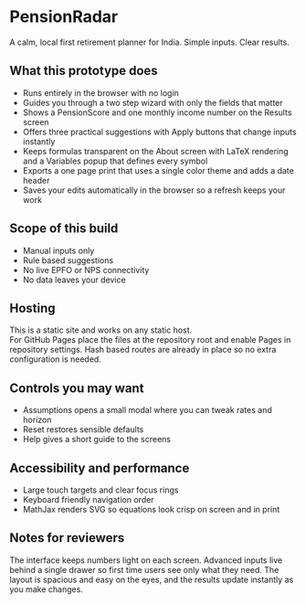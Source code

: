 # PensionRadar

A calm, local first retirement planner for India. Simple inputs. Clear results.

## What this prototype does

- Runs entirely in the browser with no login  
- Guides you through a two step wizard with only the fields that matter  
- Shows a PensionScore and one monthly income number on the Results screen  
- Offers three practical suggestions with Apply buttons that change inputs instantly  
- Keeps formulas transparent on the About screen with LaTeX rendering and a Variables popup that defines every symbol  
- Exports a one page print that uses a single color theme and adds a date header  
- Saves your edits automatically in the browser so a refresh keeps your work  

## Scope of this build

- Manual inputs only  
- Rule based suggestions  
- No live EPFO or NPS connectivity  
- No data leaves your device  


## Hosting

This is a static site and works on any static host.  
For GitHub Pages place the files at the repository root and enable Pages in repository settings. Hash based routes are already in place so no extra configuration is needed.

## Controls you may want

- Assumptions opens a small modal where you can tweak rates and horizon  
- Reset restores sensible defaults  
- Help gives a short guide to the screens  

## Accessibility and performance

- Large touch targets and clear focus rings  
- Keyboard friendly navigation order  
- MathJax renders SVG so equations look crisp on screen and in print  

## Notes for reviewers

The interface keeps numbers light on each screen. Advanced inputs live behind a single drawer so first time users see only what they need. The layout is spacious and easy on the eyes, and the results update instantly as you make changes.
